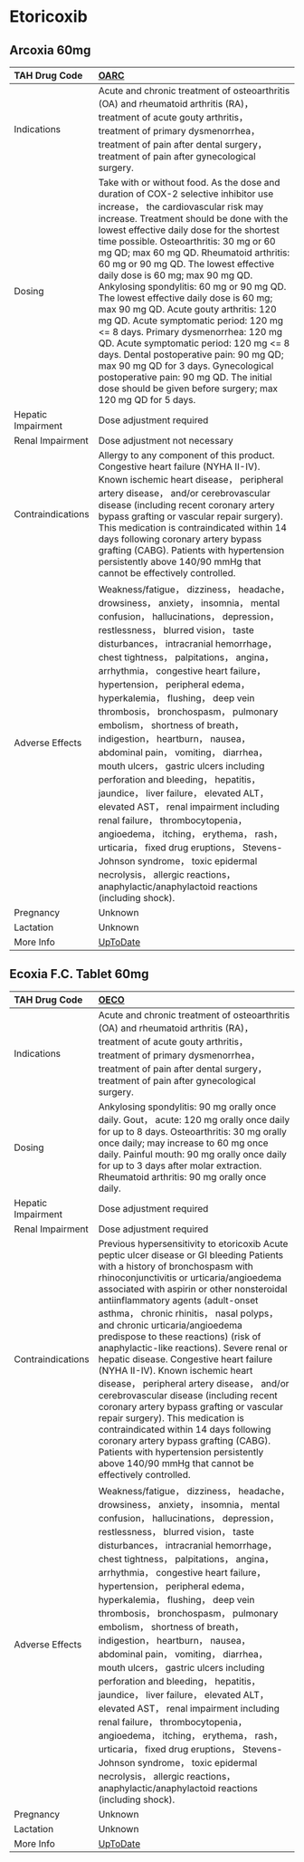 # Etoricoxib

## Arcoxia 60mg

| TAH Drug Code      | [OARC](https://www.tahsda.org.tw/drugs/hissearch.php?drug_code=OARC)                                                                                                                                                                                                                                                                                                                                                                                                                                                                                                                                                                                                                                                                                                                                                                                                                                                                        |
|:-------------------|:--------------------------------------------------------------------------------------------------------------------------------------------------------------------------------------------------------------------------------------------------------------------------------------------------------------------------------------------------------------------------------------------------------------------------------------------------------------------------------------------------------------------------------------------------------------------------------------------------------------------------------------------------------------------------------------------------------------------------------------------------------------------------------------------------------------------------------------------------------------------------------------------------------------------------------------------|
| Indications        | Acute and chronic treatment of osteoarthritis (OA) and rheumatoid arthritis (RA)， treatment of acute gouty arthritis， treatment of primary dysmenorrhea， treatment of pain after dental surgery， treatment of pain after gynecological surgery.                                                                                                                                                                                                                                                                                                                                                                                                                                                                                                                                                                                                                                                                                         |
| Dosing             | Take with or without food. As the dose and duration of COX-2 selective inhibitor use increase， the cardiovascular risk may increase. Treatment should be done with the lowest effective daily dose for the shortest time possible. Osteoarthritis: 30 mg or 60 mg QD; max 60 mg QD. Rheumatoid arthritis: 60 mg or 90 mg QD. The lowest effective daily dose is 60 mg; max 90 mg QD. Ankylosing spondylitis: 60 mg or 90 mg QD. The lowest effective daily dose is 60 mg; max 90 mg QD. Acute gouty arthritis: 120 mg QD. Acute symptomatic period: 120 mg <= 8 days. Primary dysmenorrhea: 120 mg QD. Acute symptomatic period: 120 mg <= 8 days. Dental postoperative pain: 90 mg QD; max 90 mg QD for 3 days. Gynecological postoperative pain: 90 mg QD. The initial dose should be given before surgery; max 120 mg QD for 5 days.                                                                                                    |
| Hepatic Impairment | Dose adjustment required                                                                                                                                                                                                                                                                                                                                                                                                                                                                                                                                                                                                                                                                                                                                                                                                                                                                                                                    |
| Renal Impairment   | Dose adjustment not necessary                                                                                                                                                                                                                                                                                                                                                                                                                                                                                                                                                                                                                                                                                                                                                                                                                                                                                                               |
| Contraindications  | Allergy to any component of this product. Congestive heart failure (NYHA II-IV). Known ischemic heart disease， peripheral artery disease， and/or cerebrovascular disease (including recent coronary artery bypass grafting or vascular repair surgery). This medication is contraindicated within 14 days following coronary artery bypass grafting (CABG). Patients with hypertension persistently above 140/90 mmHg that cannot be effectively controlled.                                                                                                                                                                                                                                                                                                                                                                                                                                                                              |
| Adverse Effects    | Weakness/fatigue， dizziness， headache， drowsiness， anxiety， insomnia， mental confusion， hallucinations， depression， restlessness， blurred vision， taste disturbances， intracranial hemorrhage， chest tightness， palpitations， angina， arrhythmia， congestive heart failure， hypertension， peripheral edema， hyperkalemia， flushing， deep vein thrombosis， bronchospasm， pulmonary embolism， shortness of breath， indigestion， heartburn， nausea， abdominal pain， vomiting， diarrhea， mouth ulcers， gastric ulcers including perforation and bleeding， hepatitis， jaundice， liver failure， elevated ALT， elevated AST， renal impairment including renal failure， thrombocytopenia， angioedema， itching， erythema， rash， urticaria， fixed drug eruptions， Stevens-Johnson syndrome， toxic epidermal necrolysis， allergic reactions， anaphylactic/anaphylactoid reactions (including shock). |
| Pregnancy          | Unknown                                                                                                                                                                                                                                                                                                                                                                                                                                                                                                                                                                                                                                                                                                                                                                                                                                                                                                                                     |
| Lactation          | Unknown                                                                                                                                                                                                                                                                                                                                                                                                                                                                                                                                                                                                                                                                                                                                                                                                                                                                                                                                     |
| More Info          | [UpToDate](https://www.uptodate.com/contents/etoricoxib-international-drug-information-concise)                                                                                                                                                                                                                                                                                                                                                                                                                                                                                                                                                                                                                                                                                                                                                                                                                                             |

## Ecoxia F.C. Tablet 60mg

| TAH Drug Code      | [OECO](https://www.tahsda.org.tw/drugs/hissearch.php?drug_code=OECO)                                                                                                                                                                                                                                                                                                                                                                                                                                                                                                                                                                                                                                                                                                                                                                                                                                                                        |
|:-------------------|:--------------------------------------------------------------------------------------------------------------------------------------------------------------------------------------------------------------------------------------------------------------------------------------------------------------------------------------------------------------------------------------------------------------------------------------------------------------------------------------------------------------------------------------------------------------------------------------------------------------------------------------------------------------------------------------------------------------------------------------------------------------------------------------------------------------------------------------------------------------------------------------------------------------------------------------------|
| Indications        | Acute and chronic treatment of osteoarthritis (OA) and rheumatoid arthritis (RA)， treatment of acute gouty arthritis， treatment of primary dysmenorrhea， treatment of pain after dental surgery， treatment of pain after gynecological surgery.                                                                                                                                                                                                                                                                                                                                                                                                                                                                                                                                                                                                                                                                                         |
| Dosing             | Ankylosing spondylitis: 90 mg orally once daily. Gout， acute: 120 mg orally once daily for up to 8 days. Osteoarthritis: 30 mg orally once daily; may increase to 60 mg once daily. Painful mouth: 90 mg orally once daily for up to 3 days after molar extraction. Rheumatoid arthritis: 90 mg orally once daily.                                                                                                                                                                                                                                                                                                                                                                                                                                                                                                                                                                                                                         |
| Hepatic Impairment | Dose adjustment required                                                                                                                                                                                                                                                                                                                                                                                                                                                                                                                                                                                                                                                                                                                                                                                                                                                                                                                    |
| Renal Impairment   | Dose adjustment required                                                                                                                                                                                                                                                                                                                                                                                                                                                                                                                                                                                                                                                                                                                                                                                                                                                                                                                    |
| Contraindications  | Previous hypersensitivity to etoricoxib Acute peptic ulcer disease or GI bleeding Patients with a history of bronchospasm with rhinoconjunctivitis or urticaria/angioedema associated with aspirin or other nonsteroidal antiinflammatory agents (adult-onset asthma， chronic rhinitis， nasal polyps， and chronic urticaria/angioedema predispose to these reactions) (risk of anaphylactic-like reactions). Severe renal or hepatic disease. Congestive heart failure (NYHA II-IV). Known ischemic heart disease， peripheral artery disease， and/or cerebrovascular disease (including recent coronary artery bypass grafting or vascular repair surgery). This medication is contraindicated within 14 days following coronary artery bypass grafting (CABG). Patients with hypertension persistently above 140/90 mmHg that cannot be effectively controlled.                                                                       |
| Adverse Effects    | Weakness/fatigue， dizziness， headache， drowsiness， anxiety， insomnia， mental confusion， hallucinations， depression， restlessness， blurred vision， taste disturbances， intracranial hemorrhage， chest tightness， palpitations， angina， arrhythmia， congestive heart failure， hypertension， peripheral edema， hyperkalemia， flushing， deep vein thrombosis， bronchospasm， pulmonary embolism， shortness of breath， indigestion， heartburn， nausea， abdominal pain， vomiting， diarrhea， mouth ulcers， gastric ulcers including perforation and bleeding， hepatitis， jaundice， liver failure， elevated ALT， elevated AST， renal impairment including renal failure， thrombocytopenia， angioedema， itching， erythema， rash， urticaria， fixed drug eruptions， Stevens-Johnson syndrome， toxic epidermal necrolysis， allergic reactions， anaphylactic/anaphylactoid reactions (including shock). |
| Pregnancy          | Unknown                                                                                                                                                                                                                                                                                                                                                                                                                                                                                                                                                                                                                                                                                                                                                                                                                                                                                                                                     |
| Lactation          | Unknown                                                                                                                                                                                                                                                                                                                                                                                                                                                                                                                                                                                                                                                                                                                                                                                                                                                                                                                                     |
| More Info          | [UpToDate](https://www.uptodate.com/contents/etoricoxib-international-drug-information-concise)                                                                                                                                                                                                                                                                                                                                                                                                                                                                                                                                                                                                                                                                                                                                                                                                                                             |

